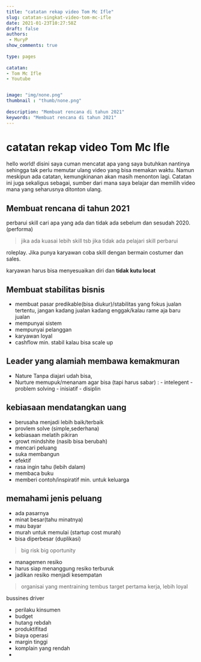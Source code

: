 ```yaml
---
title: "catatan rekap video Tom Mc Ifle"
slug: catatan-singkat-video-tom-mc-ifle
date: 2021-01-23T10:27:58Z
draft: false 
authors:
 - MuryP
show_comments: true 
 
type: pages 
 
catatan: 
- Tom Mc Ifle
- Youtube


image: "img/none.png" 
thumbnail : "thumb/none.png" 
 
description: "Membuat rencana di tahun 2021" 
keywords: "Membuat rencana di tahun 2021" 
--- 
```

# catatan rekap video Tom Mc Ifle 

hello world!
disini saya cuman mencatat apa yang saya butuhkan nantinya sehingga tak perlu memutar ulang video yang bisa memakan waktu. Namun meskipun ada catatan, kemungkinanan akan masih menonton lagi. Catatan ini juga sekaligus sebagai, sumber dari mana saya belajar dan memilih video mana yang seharusnya ditonton ulang.

## Membuat rencana di tahun 2021
perbarui skill
cari apa yang ada dan tidak ada sebelum dan sesudah 2020. (performa)
> jika ada kuasai lebih skill tsb
jika tidak ada pelajari skill perbarui

roleplay. Jika punya karyawan coba skill dengan bermain costumer dan sales.

karyawan harus bisa menyesuaikan diri dan **tidak kutu locat**

## Membuat stabilitas bisnis
- membuat pasar predikable(bisa diukur)/stabilitas yang fokus jualan tertentu, jangan kadang jualan kadang enggak/kalau rame aja baru jualan
- mempunyai sistem
- mempunyai pelanggan
- karyawan loyal
- cashflow min. stabil kalau bisa scale up

## Leader yang alamiah membawa kemakmuran
- Nature
Tanpa diajari udah bisa, 
- Nurture
memupuk/menanam agar bisa (tapi harus sabar) :
      - intelegent
      - problem solving
      - inisiatif
      - disiplin


## kebiasaan mendatangkan uang 
- berusaha menjadi lebih baik/terbaik
- provlem solve (simple,sederhana)
- kebiasaan melatih pikiran
- growt mindshite (nasib bisa berubah)
- mencari peluang
- suka membangun
- efektif
- rasa ingin tahu (lebih dalam)
- membaca buku
- memberi contoh/inspiratif min. untuk keluarga

## memahami jenis peluang 
- ada pasarnya
- minat besar(tahu minatnya)
- mau bayar
- murah untuk memulai (startup cost murah)
- bisa diperbesar (duplikasi)

> big risk big oportunity

- managemen resiko
- harus siap menanggung resiko terburuk
- jadikan resiko menjadi kesempatan

> organisai yang mentraining tembus target pertama kerja, lebih loyal

bussines driver
- perilaku kinsumen
- budget 
- hutang rebdah
- produktifitad
- biaya operasi 
- margin tinggi
- komplain yang rendah
- 
